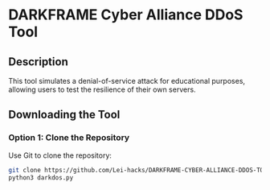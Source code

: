 # DARKFRAME Cyber Alliance DDoS Tool

## Description
This tool simulates a denial-of-service attack for educational purposes, allowing users to test the resilience of their own servers.

## Downloading the Tool

### Option 1: Clone the Repository
Use Git to clone the repository:
```bash
git clone https://github.com/Lei-hacks/DARKFRAME-CYBER-ALLIANCE-DDOS-TOOL.git
python3 darkdos.py
